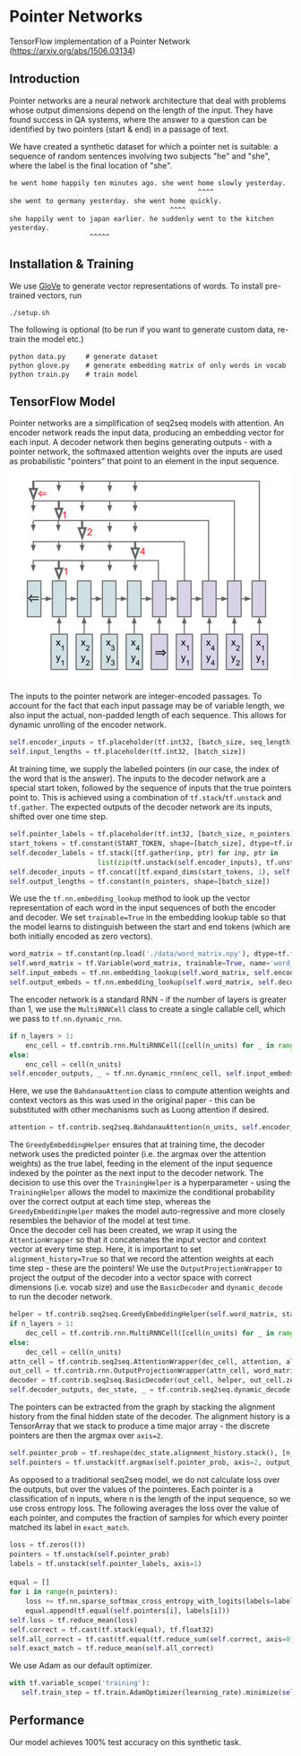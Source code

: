 # Pointer Networks
TensorFlow implementation of a Pointer Network (https://arxiv.org/abs/1506.03134)

## Introduction
Pointer networks are a neural network architecture that deal with
problems whose output dimensions depend on the length of the input.
They have found success in QA systems, where the answer to a question
can be identified by two pointers (start & end) in a passage of text.
   
We have created a synthetic dataset for which a pointer net is suitable:
a sequence of random sentences involving two subjects "he" and "she", where
the label is the final location of "she".  

```
he went home happily ten minutes ago. she went home slowly yesterday.
                                               ^^^^
she went to germany yesterday. she went home quickly.
                                        ^^^^
she happily went to japan earlier. he suddenly went to the kitchen yesterday.
                    ^^^^^                                     
``` 

## Installation & Training
We use [GloVe](https://nlp.stanford.edu/projects/glove/) to generate
vector representations of words. To install pre-trained vectors, run
```
./setup.sh
```
The following is optional (to be run if you want to generate custom data, 
re-train the model etc.)
```
python data.py     # generate dataset
python glove.py    # generate embedding matrix of only words in vocab
python train.py    # train model
```

## TensorFlow Model

Pointer networks are a simplification of seq2seq models with attention.
An encoder network reads the input data, producing an embedding vector
for each input. A decoder network then begins generating outputs - with 
a pointer network, the softmaxed attention weights over the inputs are used
as probabilistic "pointers" that point to an element in the input sequence.  
![ptr-net](images/ptr-net.png) 


The inputs to the pointer network are integer-encoded passages. To account
for the fact that each input passage may be of variable length, we also
input the actual, non-padded length of each sequence. This allows for dynamic
unrolling of the encoder network.
```python 
self.encoder_inputs = tf.placeholder(tf.int32, [batch_size, seq_length])
self.input_lengths = tf.placeholder(tf.int32, [batch_size])
```

At training time, we supply the labelled pointers (in our case, the index of
the word that is the answer). The inputs to the decoder network are a special
start token, followed by the sequence of inputs that the true pointers point to.
This is achieved using a combination of `tf.stack`/`tf.unstack` and `tf.gather`.
The expected outputs of the decoder network are its inputs, shifted over one 
time step.
```python
self.pointer_labels = tf.placeholder(tf.int32, [batch_size, n_pointers])
start_tokens = tf.constant(START_TOKEN, shape=[batch_size], dtype=tf.int32)
self.decoder_labels = tf.stack([tf.gather(inp, ptr) for inp, ptr in 
                      list(zip(tf.unstack(self.encoder_inputs), tf.unstack(self.pointer_labels)))])
self.decoder_inputs = tf.concat([tf.expand_dims(start_tokens, 1), self.decoder_labels], 1)
self.output_lengths = tf.constant(n_pointers, shape=[batch_size])
```

We use the `tf.nn.embedding_lookup` method to look up the vector representation of
each word in the input sequences of both the encoder and decoder. We set `trainable=True`
in the embedding lookup table so that the model learns to distinguish between the start
and end tokens (which are both initially encoded as zero vectors).
```python
word_matrix = tf.constant(np.load('./data/word_matrix.npy'), dtype=tf.float32)
self.word_matrix = tf.Variable(word_matrix, trainable=True, name='word_matrix')
self.input_embeds = tf.nn.embedding_lookup(self.word_matrix, self.encoder_inputs)
self.output_embeds = tf.nn.embedding_lookup(self.word_matrix, self.decoder_inputs)
```

The encoder network is a standard RNN - if the number of layers is greater than 1, we
use the `MultiRNNCell` class to create a single callable cell, which we pass to `tf.nn.dynamic_rnn`.
```python
if n_layers > 1:
    enc_cell = tf.contrib.rnn.MultiRNNCell([cell(n_units) for _ in range(n_layers)])
else:
    enc_cell = cell(n_units)
self.encoder_outputs, _ = tf.nn.dynamic_rnn(enc_cell, self.input_embeds, self.input_lengths, dtype=tf.float32)
```

Here, we use the `BahdanauAttention` class to compute attention weights and context vectors as this was used in
the original paper - this can be substituted with other mechanisms such as Luong attention if desired.
```python
attention = tf.contrib.seq2seq.BahdanauAttention(n_units, self.encoder_outputs, memory_sequence_length=self.input_lengths)
```

The `GreedyEmbeddingHelper` ensures that at training time, the decoder network uses the predicted pointer (i.e. the
argmax over the attention weights) as the true label, feeding in the element of the input sequence indexed by the
pointer as the next input to the decoder network. The decision to use this over the `TrainingHelper` is a 
hyperparameter - using the `TrainingHelper` allows the model to maximize the conditional probability over the correct
output at each time step, whereas the `GreedyEmbeddingHelper` makes the model auto-regressive and more closely resembles
the behavior of the model at test time.  
Once the decoder cell has been created, we wrap it using the `AttentionWrapper` so that it concatenates the input vector
and context vector at every time step. Here, it is important to set `alignment_history=True` so that we record the
attention weights at each time step - these are the pointers! We use the `OutputProjectionWrapper` to project the 
output of the decoder into a vector space with correct dimensions (i.e. vocab size) and use the `BasicDecoder` and 
`dynamic_decode` to run the decoder network.
```python
helper = tf.contrib.seq2seq.GreedyEmbeddingHelper(self.word_matrix, start_tokens, END_TOKEN)
if n_layers > 1:
    dec_cell = tf.contrib.rnn.MultiRNNCell([cell(n_units) for _ in range(n_layers)])
else:
    dec_cell = cell(n_units)
attn_cell = tf.contrib.seq2seq.AttentionWrapper(dec_cell, attention, alignment_history=True)
out_cell = tf.contrib.rnn.OutputProjectionWrapper(attn_cell, word_matrix.shape[0] - 2)
decoder = tf.contrib.seq2seq.BasicDecoder(out_cell, helper, out_cell.zero_state(batch_size, tf.float32))
self.decoder_outputs, dec_state, _ = tf.contrib.seq2seq.dynamic_decode(decoder, maximum_iterations=n_pointers)
```

The pointers can be extracted from the graph by stacking the alignment history from the final hidden state of the decoder.
The alignment history is a TensorArray that we stack to produce a time major array - the discrete pointers are then
the argmax over `axis=2`.
```python
self.pointer_prob = tf.reshape(dec_state.alignment_history.stack(), [n_pointers, batch_size, seq_length])
self.pointers = tf.unstack(tf.argmax(self.pointer_prob, axis=2, output_type=tf.int32))
```

As opposed to a traditional seq2seq model, we do not calculate loss over the outputs, but over the values of the pointeres.
Each pointer is a classification of n inputs, where n is the length of the input sequence, so we use cross entropy loss.
The following averages the loss over the value of each pointer, and computes the fraction of samples for which every pointer
matched its label in `exact_match`.
```python
loss = tf.zeros(())
pointers = tf.unstack(self.pointer_prob)
labels = tf.unstack(self.pointer_labels, axis=1)

equal = []
for i in range(n_pointers):
    loss += tf.nn.sparse_softmax_cross_entropy_with_logits(labels=labels[i], logits=pointers[i])
    equal.append(tf.equal(self.pointers[i], labels[i]))
self.loss = tf.reduce_mean(loss)
self.correct = tf.cast(tf.stack(equal), tf.float32)
self.all_correct = tf.cast(tf.equal(tf.reduce_sum(self.correct, axis=0), n_pointers), tf.float32)
self.exact_match = tf.reduce_mean(self.all_correct)
```

We use Adam as our default optimizer.
```python
with tf.variable_scope('training'):
   self.train_step = tf.train.AdamOptimizer(learning_rate).minimize(self.loss)
```

## Performance

Our model achieves 100% test accuracy on this synthetic task.
